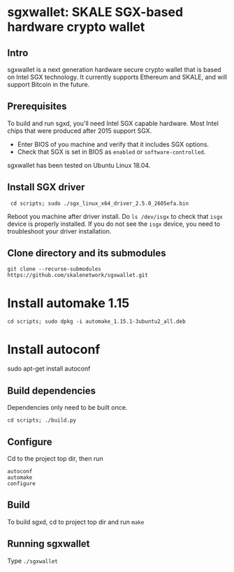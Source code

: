 # sgxwallet: SKALE SGX-based hardware crypto wallet

## Intro

sgxwallet is a next generation hardware secure crypto wallet that  is based on Intel SGX technology. It currently supports Ethereum and SKALE, and will support Bitcoin in the future.

## Prerequisites

To build and run sgxd, you'll need Intel SGX capable hardware. Most Intel chips that were produced after 2015 support SGX.

* Enter BIOS of you machine and verify that it includes SGX options.
* Check that SGX is set in BIOS as `enabled` or `software-controlled`.


sgxwallet has been tested on Ubuntu Linux 18.04. 

## Install SGX driver

``` cd scripts; sudo ./sgx_linux_x64_driver_2.5.0_2605efa.bin```

Reboot you machine after driver install.  Do `ls /dev/isgx` to check that `isgx` device is properly installed.
If you do not see the `isgx` device, you need to troubleshoot your driver installation.


## Clone directory and its submodules

``` git clone --recurse-submodules  https://github.com/skalenetwork/sgxwallet.git ```

# Install automake 1.15

```cd scripts; sudo dpkg -i automake_1.15.1-3ubuntu2_all.deb ```

# Install autoconf

sudo apt-get install autoconf


## Build dependencies

Dependencies only need to be built once.

```
cd scripts; ./build.py
```
## Configure

Cd to the project top dir, then run

```
autoconf
automake
configure
```

## Build

To build sgxd, cd to project top dir and run `make` 

## Running sgxwallet

Type `./sgxwallet`
